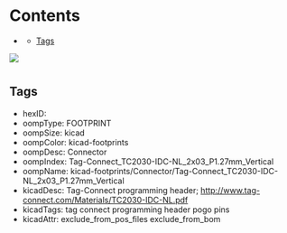 



Contents
========

* [](#)
	* [Tags](#tags)
  
![][im]
# 

## Tags

- hexID: 
- oompType: FOOTPRINT
- oompSize: kicad
- oompColor: kicad-footprints
- oompDesc: Connector
- oompIndex: Tag-Connect_TC2030-IDC-NL_2x03_P1.27mm_Vertical
- oompName: kicad-footprints/Connector/Tag-Connect_TC2030-IDC-NL_2x03_P1.27mm_Vertical
- kicadDesc: Tag-Connect programming header; http://www.tag-connect.com/Materials/TC2030-IDC-NL.pdf
- kicadTags: tag connect programming header pogo pins
- kicadAttr: exclude_from_pos_files exclude_from_bom



[im]: image.png
